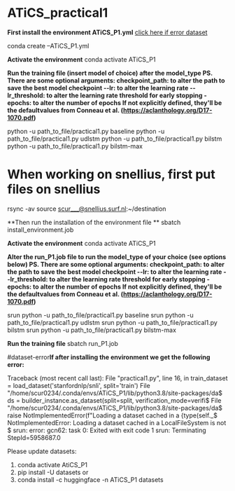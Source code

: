 # ATiCS_practical1
**First install the environment ATiCS_P1.yml** [click here if error dataset](#dataset-error)

conda create –ATiCS_P1.yml

**Activate the environment**
conda activate ATiCS_P1

**Run the training file (insert model of choice) after the model_type
PS. There are some optional arguments:
checkpoint_path:  to alter the path to save the best model checkpoint
--lr: to alter the learning rate
--lr_threshold: to alter the learning rate threshold for early stopping
-epochs: to alter the number of epochs
If not explicitly defined, they'll be the defaultvalues from Conneau et al. (https://aclanthology.org/D17-1070.pdf)**

python -u path_to_file/practical1.py baseline
python -u path_to_file/practical1.py udlstm
python -u path_to_file/practical1.py bilstm
python -u path_to_file/practical1.py bilstm-max




# When working on snellius, first put files on snellius
rsync -av source scur___@snellius.surf.nl:~/destination

 **Then run the installation of the environment file **
sbatch install_environment.job

**Activate the environment**
conda activate ATiCS_P1

**Alter the run_P1.job file to run the model_type of your choice (see options below)
PS. There are some optional arguments:
checkpoint_path:  to alter the path to save the best model checkpoint
--lr: to alter the learning rate
--lr_threshold: to alter the learning rate threshold for early stopping
-epochs: to alter the number of epochs
If not explicitly defined, they'll be the defaultvalues from Conneau et al. (https://aclanthology.org/D17-1070.pdf)**

srun python -u path_to_file/practical1.py baseline
srun python -u path_to_file/practical1.py udlstm
srun python -u path_to_file/practical1.py bilstm
srun python -u path_to_file/practical1.py bilstm-max

**Run the training file**
sbatch run_P1.job










#dataset-error**If after installing the environment we get the following error:**

Traceback (most recent call last):
File "practical1.py", line 16, in <module>
train_dataset = load_dataset('stanfordnlp/snli', split='train')
File "/home/scur0234/.conda/envs/ATiCS_P1/lib/python3.8/site-packages/da$
ds = builder_instance.as_dataset(split=split, verification_mode=verifi$
File "/home/scur0234/.conda/envs/ATiCS_P1/lib/python3.8/site-packages/da$
raise NotImplementedError(f"Loading a dataset cached in a {type(self._$
NotImplementedError: Loading a dataset cached in a LocalFileSystem is not $
srun: error: gcn62: task 0: Exited with exit code 1
srun: Terminating StepId=5958687.0


Please update datasets:
1. conda activate AtiCS_P1
2. pip install -U datasets
or
2. conda install -c huggingface -n ATiCS_P1 datasets




